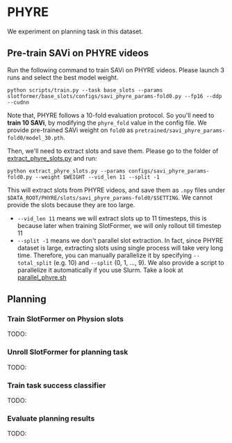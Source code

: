 # PHYRE

We experiment on planning task in this dataset.

## Pre-train SAVi on PHYRE videos

Run the following command to train SAVi on PHYRE videos.
Please launch 3 runs and select the best model weight.

```
python scripts/train.py --task base_slots --params slotformer/base_slots/configs/savi_phyre_params-fold0.py --fp16 --ddp --cudnn
```

Note that, PHYRE follows a 10-fold evaluation protocol.
So you'll need to **train 10 SAVi**, by modifying the `phyre_fold` value in the config file.
We provide pre-trained SAVi weight on `fold0` as `pretrained/savi_phyre_params-fold0/model_30.pth`.

Then, we'll need to extract slots and save them.
Please go to the folder of [extract_phyre_slots.py](../slotformer/base_slots/extract_phyre_slots.py) and run:

```
python extract_phyre_slots.py --params configs/savi_phyre_params-fold0.py --weight $WEIGHT --vid_len 11 --split -1
```

This will extract slots from PHYRE videos, and save them as `.npy` files under `$DATA_ROOT/PHYRE/slots/savi_phyre_params-fold0/$SETTING`.
We cannot provide the slots because they are too large.

-   `--vid_len 11` means we will extract slots up to 11 timesteps, this is because later when training SlotFormer, we will only rollout till timestep 11
-   `--split -1` means we don't parallel slot extraction.
    In fact, since PHYRE dataset is large, extracting slots using single process will take very long time.
    Therefore, you can manually parallelize it by specifying `--total_split` (e.g. 10) and `--split` (0, 1, ..., 9).
    We also provide a script to parallelize it automatically if you use Slurm.
    Take a look at [parallel_phyre.sh](../slotformer/base_slots/parallel_phyre.sh)

## Planning

### Train SlotFormer on Physion slots

TODO:

### Unroll SlotFormer for planning task

TODO:

### Train task success classifier

TODO:

### Evaluate planning results

TODO:
